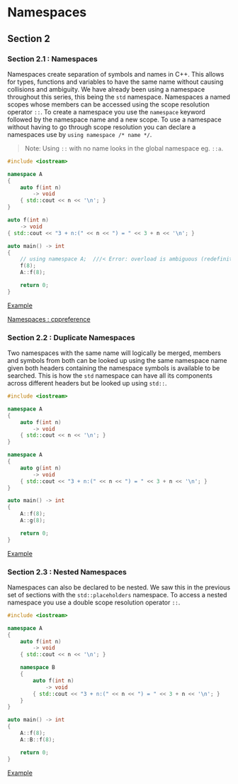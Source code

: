 # Namespaces

## Section 2

### Section 2.1 : Namespaces

Namespaces create separation of symbols and names in C++. This allows for types, functions and variables to have the same name without causing collisions and ambiguity. We have already been using a namespace throughout this series, this being the `std` namespace. Namespaces a named scopes whose members can be accessed using the scope resolution operator `::`. To create a namespace you use the `namespace` keyword followed by the namespace name and a new scope. To use a namespace without having to go through scope resolution you can declare a namespaces use by `using namespace /* name */`.

> Note: Using `::` with no name looks in the global namespace eg. `::a`.

```cxx
#include <iostream>

namespace A
{
    auto f(int n)
        -> void
    { std::cout << n << '\n'; }
}

auto f(int n)
    -> void
{ std::cout << "3 + n:(" << n << ") = " << 3 + n << '\n'; }

auto main() -> int
{
    // using namespace A;  ///< Error: overload is ambiguous (redefinition)
    f(8);
    A::f(8);

    return 0;
}
```

[Example](https://www.godbolt.org/z/9oon3r944)

[Namespaces : cppreference](https://en.cppreference.com/w/cpp/language/namespace)

### Section 2.2 : Duplicate Namespaces

Two namespaces with the same name will logically be merged, members and symbols from both can be looked up using the same namespace name given both headers containing the namespace symbols is available to be searched. This is how the `std` namespace can have all its components across different headers but be looked up using `std::`.

```cxx
#include <iostream>

namespace A
{
    auto f(int n)
        -> void
    { std::cout << n << '\n'; }
}

namespace A
{
    auto g(int n)
        -> void
    { std::cout << "3 + n:(" << n << ") = " << 3 + n << '\n'; }
}

auto main() -> int
{
    A::f(8);
    A::g(8);

    return 0;
}
```

[Example](https://www.godbolt.org/z/r9PPxbYh5)

### Section 2.3 : Nested Namespaces

Namespaces can also be declared to be nested. We saw this in the previous set of sections with the `std::placeholders` namespace. To access a nested namespace you use a double scope resolution operator `::`.

```cxx
#include <iostream>

namespace A
{
    auto f(int n)
        -> void
    { std::cout << n << '\n'; }

    namespace B
    {
        auto f(int n)
            -> void
        { std::cout << "3 + n:(" << n << ") = " << 3 + n << '\n'; }
    }
}

auto main() -> int
{
    A::f(8);
    A::B::f(8);

    return 0;
}
```

[Example](https://www.godbolt.org/z/afj6eEYe7)
